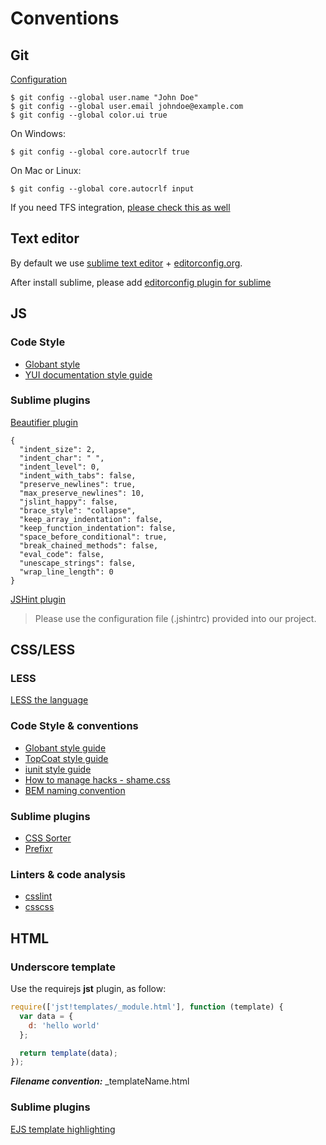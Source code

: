 # Conventions

## Git

[Configuration](http://git-scm.com/book/en/Customizing-Git-Git-Configuration)

    $ git config --global user.name "John Doe"
    $ git config --global user.email johndoe@example.com
    $ git config --global color.ui true

On Windows:

    $ git config --global core.autocrlf true

On Mac or Linux:

    $ git config --global core.autocrlf input

If you need TFS integration, [please check this as well](./0008-git-tfs.md)

## Text editor

By default we use [sublime text editor](http://www.sublimetext.com/) +
[editorconfig.org](http://editorconfig.org/).

After install sublime, please add
[editorconfig plugin for sublime](https://github.com/sindresorhus/editorconfig-sublime)

## JS

### Code Style

- [Globant style](https://github.com/globant-ui/javascript-style-guide)
- [YUI documentation style guide](http://yui.github.io/yuidoc/syntax/index.html)

### Sublime plugins

[Beautifier plugin](https://github.com/jdc0589/JsFormat)

```
{
  "indent_size": 2,
  "indent_char": " ",
  "indent_level": 0,
  "indent_with_tabs": false,
  "preserve_newlines": true,
  "max_preserve_newlines": 10,
  "jslint_happy": false,
  "brace_style": "collapse",
  "keep_array_indentation": false,
  "keep_function_indentation": false,
  "space_before_conditional": true,
  "break_chained_methods": false,
  "eval_code": false,
  "unescape_strings": false,
  "wrap_line_length": 0
}
```

[JSHint plugin](https://github.com/uipoet/sublime-jshint)

> Please use the configuration file (.jshintrc) provided into our project.

## CSS/LESS

### LESS

[LESS the language](http://lesscss.org/)

### Code Style & conventions

- [Globant style guide](https://github.com/globant-ui/css-style-guide)
- [TopCoat style guide](https://github.com/topcoat/topcoat/wiki/Coding-Guidelines)
- [iunit style guide](https://github.com/csswizardry/CSS-Guidelines)
- [How to manage hacks - shame.css](http://csswizardry.com/2013/04/shame-css/)
- [BEM naming convention](http://csswizardry.com/2013/01/mindbemding-getting-your-head-round-bem-syntax/)

### Sublime plugins

- [CSS Sorter](http://csscomb.com/)
- [Prefixr](http://wbond.net/sublime_packages/prefixr)

### Linters & code analysis

- [csslint](http://csslint.net/)
- [csscss](http://zmoazeni.github.io/csscss/)

## HTML

### Underscore template

Use the requirejs **jst** plugin, as follow:

```javascript
require(['jst!templates/_module.html'], function (template) {
  var data = {
    d: 'hello world'
  };

  return template(data);
});
```

***Filename convention:*** _templateName.html

### Sublime plugins

[EJS template highlighting](https://github.com/falsefalse/sublime-ejs)
